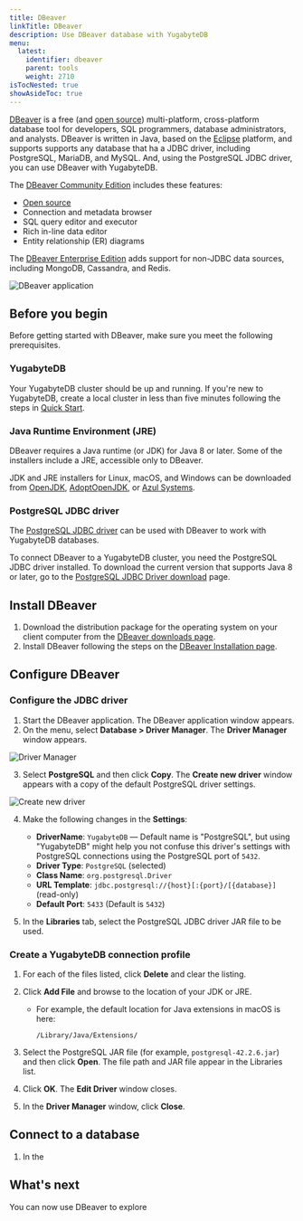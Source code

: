 ```yaml
---
title: DBeaver
linkTitle: DBeaver
description: Use DBeaver database with YugabyteDB
menu:
  latest:
    identifier: dbeaver
    parent: tools
    weight: 2710
isTocNested: true
showAsideToc: true
---
```


[DBeaver](https://dbeaver.io/) is a free (and [open source](https://github.com/dbeaver/dbeaver)) multi-platform, cross-platform database tool for developers, SQL programmers, database administrators, and analysts. DBeaver is written in Java, based on the [Eclipse](https://www.eclipse.org/) platform, and supports supports any database that ha a JDBC driver, including PostgreSQL, MariaDB, and MySQL. And, using the PostgreSQL JDBC driver, you can use DBeaver with YugabyteDB.

The [DBeaver Community Edition](https://dbeaver.io/) includes these features:

- [Open source](https://github.com/dbeaver/dbeaver)
- Connection and metadata browser
- SQL query editor and executor
- Rich in-line data editor
- Entity relationship (ER) diagrams

The [DBeaver Enterprise Edition](https://dbeaver.com/) adds support for non-JDBC data sources, including MongoDB, Cassandra, and Redis.

![DBeaver application](/images/develop/tools/dbeaver/dbeaver-screenshot.png)

## Before you begin

Before getting started with DBeaver, make sure you meet the following prerequisites.

### YugabyteDB

Your YugabyteDB cluster should be up and running. If you're new to YugabyteDB, create a local cluster in less than five minutes following the steps in [Quick Start](../../../quick-start/install).

### Java Runtime Environment (JRE)

DBeaver requires a Java runtime (or JDK) for Java 8 or later. Some of the installers include a JRE, accessible only to DBeaver.

JDK and JRE installers for Linux, macOS, and Windows can be downloaded from [OpenJDK](http://jdk.java.net/), [AdoptOpenJDK](https://adoptopenjdk.net/), or [Azul Systems](https://www.azul.com/downloads/zulu-community/).

### PostgreSQL JDBC driver

The [PostgreSQL JDBC driver](https://jdbc.postgresql.org/) can be used with DBeaver to work with YugabyteDB databases. 

To connect DBeaver to a YugabyteDB cluster, you need the PostgreSQL JDBC driver installed. To download the current version that supports Java 8 or later, go to the [PostgreSQL JDBC Driver download](https://jdbc.postgresql.org/download.html) page.

## Install DBeaver

1. Download the distribution package for the operating system on your client computer from the [DBeaver downloads page](https://dbeaver.io/download/).
2. Install DBeaver following the steps on the [DBeaver Installation page](https://github.com/dbeaver/dbeaver/wiki/Installation).

## Configure DBeaver

### Configure the JDBC driver

1. Start the DBeaver application. The DBeaver application window appears.
2. On the menu, select **Database > Driver Manager**. The **Driver Manager** window appears.

![Driver Manager](/images/develop/tools/dbeaver/dbeaver-driver-manager.png)

3. Select **PostgreSQL** and then click **Copy**. The **Create new driver** window appears with a copy of the default PostgreSQL driver settings.

![Create new driver](/images/develop/tools/dbeaver/dbeaver-create-new-driver.png)

4. Make the following changes in the **Settings**:

    - **DriverName**: `YugabyteDB` — Default name is "PostgreSQL", but using "YugabyteDB" might help you not confuse this driver's settings with PostgreSQL connections using the PostgreSQL port of `5432`.
    - **Driver Type**: `PostgreSQL` (selected)
    - **Class Name**: `org.postgresql.Driver`
    - **URL Template**: `jdbc.postgresql://{host}[:{port}/[{database}]` (read-only)
    - **Default Port**: `5433` (Default is `5432`)

5. In the **Libraries** tab, select the PostgreSQL JDBC driver JAR file to be used.





### Create a YugabyteDB connection profile

1. For each of the files listed, click **Delete** and clear the listing.
2. Click **Add File** and browse to the location of your JDK or JRE.

    - For example, the default location for Java extensions in macOS is here:

        ```
        /Library/Java/Extensions/
        ```

3. Select the PostgreSQL JAR file (for example, `postgresql-42.2.6.jar`) and then click **Open**. The file path and JAR file appear in the Libraries list.
4. Click **OK**. The **Edit Driver** window closes.
5. In the **Driver Manager** window, click **Close**.

## Connect to a database

1. In the 

## What's next

You can now use DBeaver to explore 